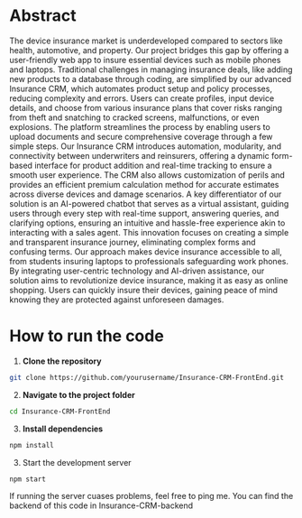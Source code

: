 <h1>Abstract</h1>


The device insurance market is underdeveloped compared to sectors like health, automotive, and property. Our project bridges this gap by offering a user-friendly web app to insure essential devices such as mobile phones and laptops. Traditional challenges in managing insurance deals, like adding new products to a database through coding, are simplified by our advanced Insurance CRM, which automates product setup and policy processes, reducing complexity and errors. Users can create profiles, input device details, and choose from various insurance plans that cover risks ranging from theft and snatching to cracked screens, malfunctions, or even explosions. The platform streamlines the process by enabling users to upload documents and secure comprehensive coverage through a few simple steps. Our Insurance CRM introduces automation, modularity, and connectivity between underwriters and reinsurers, offering a dynamic form-based interface for product addition and real-time tracking to ensure a smooth user experience. The CRM also allows customization of perils and provides an efficient premium calculation method for accurate estimates across diverse devices and damage scenarios. A key differentiator of our solution is an AI-powered chatbot that serves as a virtual assistant, guiding users through every step with real-time support, answering queries, and clarifying options, ensuring an intuitive and hassle-free experience akin to interacting with a sales agent. This innovation focuses on creating a simple and transparent insurance journey, eliminating complex forms and confusing terms. Our approach makes device insurance accessible to all, from students insuring laptops to professionals safeguarding work phones. By
integrating user-centric technology and AI-driven assistance, our solution aims to revolutionize device insurance, making it as easy as online shopping. Users can quickly insure their devices, gaining peace of mind knowing they are protected against unforeseen damages.

<h1>How to run the code</h1>

1. **Clone the repository**
 ```bash
 git clone https://github.com/yourusername/Insurance-CRM-FrontEnd.git
 ```
   
2. **Navigate to the project folder**

  ```bash
  cd Insurance-CRM-FrontEnd
  ```

3. **Install dependencies**

  ```bash
  npm install
  ```

3. Start the development server

  ```bash
  npm start
  ```

If running the server cuases problems, feel free to ping me.
You can find the backend of this code in Insurance-CRM-backend

